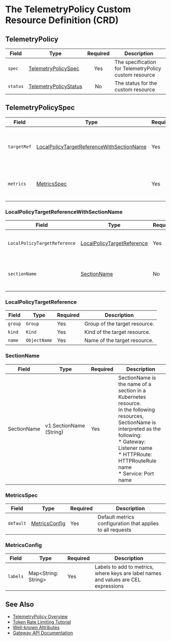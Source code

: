 # The TelemetryPolicy Custom Resource Definition (CRD)

## TelemetryPolicy

| **Field** | **Type**                                        | **Required** | **Description**                                       |
|-----------|-------------------------------------------------|:------------:|-------------------------------------------------------|
| `spec`    | [TelemetryPolicySpec](#telemetrypolicyspec)     |     Yes      | The specification for TelemetryPolicy custom resource |
| `status`  | [TelemetryPolicyStatus](#telemetrypolicystatus) |      No      | The status for the custom resource                    |

## TelemetryPolicySpec

| **Field**   | **Type**                                                                                                                                    | **Required** | **Description**                                                                                                                                                                             |
|-------------|---------------------------------------------------------------------------------------------------------------------------------------------|--------------|---------------------------------------------------------------------------------------------------------------------------------------------------------------------------------------------|
| `targetRef` | [LocalPolicyTargetReferenceWithSectionName](#localpolicytargetreferencewithsectionname) | Yes          | Reference to a Kubernetes resource that the policy attaches to. For more [info](https://gateway-api.sigs.k8s.io/reference/spec/#localpolicytargetreferencewithsectionname)                                                                                                                              |
| `metrics`   | [MetricsSpec](#metricsspec) | Yes | Metrics holds the telemetry metrics configuration |

### LocalPolicyTargetReferenceWithSectionName
| **Field**       | **Type**                                | **Required** | **Description**                                            |
|------------------|-----------------------------------------|--------------|------------------------------------------------------------|
| `LocalPolicyTargetReference`         | [LocalPolicyTargetReference](#localpolicytargetreference)          | Yes          | Reference to a local policy target.               |
| `sectionName`    | [SectionName](#sectionname)                         | No           | Section name for further specificity (if needed). |

### LocalPolicyTargetReference
| **Field** | **Type**     | **Required** | **Description**                |
|-----------|--------------|--------------|--------------------------------|
| `group`   | `Group`      | Yes          | Group of the target resource. |
| `kind`    | `Kind`       | Yes          | Kind of the target resource.  |
| `name`    | `ObjectName` | Yes          | Name of the target resource.  |

### SectionName
| Field       | Type                     | Required | Description                                                                                                                                                                                                                         |
|-------------|--------------------------|----------|-------------------------------------------------------------------------------------------------------------------------------------------------------------------------------------------------------------------------------------|
| SectionName | v1.SectionName (String)  | Yes      | SectionName is the name of a section in a Kubernetes resource. <br>In the following resources, SectionName is interpreted as the following: <br>* Gateway: Listener name<br>* HTTPRoute: HTTPRouteRule name<br>* Service: Port name |

### MetricsSpec
| Field       | Type                     | Required | Description                                                                                                                                                                                                                         |
|-------------|--------------------------|----------|-------------------------------------------------------------------------------------------------------------------------------------------------------------------------------------------------------------------------------------|
| `default` | [MetricsConfig](#metricsconfig)  | Yes | Default metrics configuration that applies to all requests |

### MetricsConfig
| Field       | Type                     | Required | Description                                                                                                                                                                                                                         |
|-------------|--------------------------|----------|-------------------------------------------------------------------------------------------------------------------------------------------------------------------------------------------------------------------------------------|
| `labels` | Map<String: String>  | Yes | Labels to add to metrics, where keys are label names and values are CEL expressions |

## See Also

- [TelemetryPolicy Overview](../overviews/telemetrypolicy.md)
- [Token Rate Limiting Tutorial](../user-guides/tokenratelimitpolicy/authenticated-token-ratelimiting-tutorial.md)
- [Well-known Attributes](https://github.com/Kuadrant/architecture/blob/main/rfcs/0002-well-known-attributes.md)
- [Gateway API Documentation](https://gateway-api.sigs.k8s.io/)
